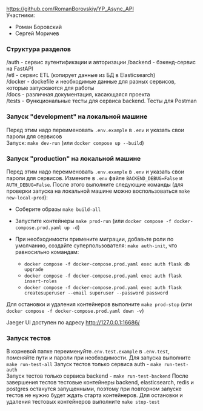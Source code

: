 https://github.com/RomanBorovskiy/YP_Async_API  
Участники:  

* Роман Боровский
* Сергей Моричев

### Структура разделов
/auth - сервис аутентификации и авторизации
/backend - бэкенд-сервис на FastAPI  
/etl - сервис ETL (копирует данные из БД в Elasticsearch)  
/docker - dockefile и необходимые данные для разных сервисов, которые запускаются для работы  
/docs - различная документация, касающаяся проекта  
/tests - Функциональные тесты для сервиса backend. Тесты для Postman  

### Запуск "development" на локальной машине
Перед этим надо переименовать `.env.example` в `.env` и указать свои пароли для сервисов  
Запуск: `make dev-run` (или `docker compose up --build`)

### Запуск "production" на локальной машине
Перед этим надо переименовать `.env.example` в `.env` и указать свои пароли для сервисов.
Измените в `.env` файле `BACKEND_DEBUG=False` и `AUTH_DEBUG=False`. После этого выполните
следующие команды (для проверки запуска на локальной машине можно воспользоваться `make new-local-prod`):
- Соберите образы `make build-all`
- Запустите контейнеры `make prod-run` (или `docker compose -f docker-compose.prod.yaml up -d`)

- При необходимости примените миграции, добавьте роли по умолчанию, создайте суперпользователя:
  `make auth-init`, что равносильно командам:
  - `docker compose -f docker-compose.prod.yaml exec auth flask db upgrade`
  - `docker compose -f docker-compose.prod.yaml exec auth flask insert-roles`
  - `docker compose -f docker-compose.prod.yaml exec auth flask createsuperuser --email superuser --password password`

Для оcтановки и удаления контейнеров выполните `make prod-stop` (или `docker compose -f docker-compose.prod.yaml down -v`)

Jaeger UI доступен по адресу http://127.0.0.1:16686/


### Запуск тестов
В корневой папке переименуйте`.env.test.example` в `.env.test`, поменяйте пути и пароли при
необходимости. Для запуска выполните `make run-test-all`
Запуск тестов только сервиса auth - `make run-test-auth`  
Запуск тестов только сервиса backend - `make run-test-backend`
После завершения тестов тестовые контейнеры backend, elasticsearch, redis и postgres
останутся запущенными, поэтому при повторном запуске тестов не нужно будет ждать старта
контейнеров. Для остановки и удаления тестовых контейнеров выполните `make stop-test`
